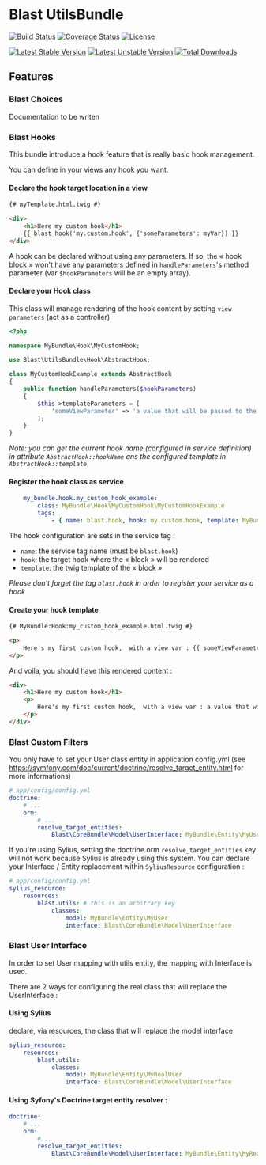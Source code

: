 # Blast UtilsBundle

[![Build Status](https://travis-ci.org/blast-project/UtilsBundle.svg?branch=master)](https://travis-ci.org/blast-project/UtilsBundle)
[![Coverage Status](https://coveralls.io/repos/github/blast-project/UtilsBundle/badge.svg?branch=master)](https://coveralls.io/github/blast-project/UtilsBundle?branch=master)
[![License](https://img.shields.io/github/license/blast-project/UtilsBundle.svg?style=flat-square)](./LICENCE.md)

[![Latest Stable Version](https://poser.pugx.org/blast-project/utils-bundle/v/stable)](https://packagist.org/packages/blast-project/utils-bundle)
[![Latest Unstable Version](https://poser.pugx.org/blast-project/utils-bundle/v/unstable)](https://packagist.org/packages/blast-project/utils-bundle)
[![Total Downloads](https://poser.pugx.org/blast-project/utils-bundle/downloads)](https://packagist.org/packages/blast-project/utils-bundle)

## Features

### Blast Choices

Documentation to be writen

### Blast Hooks

This bundle introduce a hook feature that is really basic hook management.

You can define in your views any hook you want.

#### Declare the hook target location in a view

```html
{# myTemplate.html.twig #}

<div>
    <h1>Here my custom hook</h1>
    {{ blast_hook('my.custom.hook', {'someParameters': myVar}) }}
</div>
```

A hook can be declared without using any parameters. If so, the « hook block » won't have any parameters defined in  `handleParameters`'s method parameter (var `$hookParameters` will be an empty array).

#### Declare your Hook class

This class will manage rendering of the hook content by setting `view parameters` (act as a controller)

```php
<?php

namespace MyBundle\Hook\MyCustomHook;

use Blast\UtilsBundle\Hook\AbstractHook;

class MyCustomHookExample extends AbstractHook
{
    public function handleParameters($hookParameters)
    {
        $this->templateParameters = [
            'someViewParameter' => 'a value that will be passed to the twig view'
        ];
    }
}
```

*Note: you can get the current hook name (configured in service definition) in attribute `AbstractHook::hookName` ans the configured template in `AbstractHook::template`*

#### Register the hook class as service

```yml
    my_bundle.hook.my_custom_hook_example:
        class: MyBundle\Hook\MyCustomHook\MyCustomHookExample
        tags:
            - { name: blast.hook, hook: my.custom.hook, template: MyBundle:Hook:my_custom_hook_example.html.twig }
```

The hook configuration are sets in the service tag :
- `name`: the service tag name (must be `blast.hook`)
- `hook`: the target hook where the « block » will be rendered
- `template`: the twig template of the « block »

_Please don't forget the tag `blast.hook` in order to register your service as a hook_

#### Create your hook template

```html
{# MyBundle:Hook:my_custom_hook_example.html.twig #}

<p>
    Here's my first custom hook,  with a view var : {{ someViewParameter }} !
</p>
```

And voila, you should have this rendered content :

```html
<div>
    <h1>Here my custom hook</h1>
    <p>
        Here's my first custom hook,  with a view var : a value that will be passed to the twig view !
    </p>
</div>
```

### Blast Custom Filters

You only have to set your User class entity in application config.yml (see https://symfony.com/doc/current/doctrine/resolve_target_entity.html for more informations)

```yml
# app/config/config.yml
doctrine:
    # ...
    orm:
        # ...
        resolve_target_entities:
            Blast\CoreBundle\Model\UserInterface: MyBundle\Entity\MyUser
```

If you're using Sylius, setting the doctrine.orm `resolve_target_entities` key will not work because Sylius is already using this system. You can declare your Interface / Entity replacement within `SyliusResource` configuration :

```yml
# app/config/config.yml
sylius_resource:
    resources:
        blast.utils: # this is an arbitrary key
            classes:
                model: MyBundle\Entity\MyUser
                interface: Blast\CoreBundle\Model\UserInterface
```

### Blast User Interface

In order to set User mapping with utils entity, the mapping with Interface is used.

There are 2 ways for configuring the real class that will replace the UserInterface :

#### Using Sylius

declare, via resources, the class that will replace the model interface

```yml
sylius_resource:
    resources:
        blast.utils:
            classes:
                model: MyBundle\Entity\MyRealUser
                interface: Blast\CoreBundle\Model\UserInterface
```

#### Using Syfony's Doctrine target entity resolver :

```yml
doctrine:
    # ...
    orm:
        #...
        resolve_target_entities:
            Blast\CoreBundle\Model\UserInterface: MyBundle\Entity\MyRealUser
```

